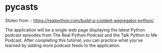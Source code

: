 # pycasts
Stolen from ::
https://realpython.com/build-a-content-aggregator-python/

The application will be a single web page displaying the latest Python podcast episodes from The Real Python Podcast and the Talk Python to Me Podcast.
After completing this tutorial, you can practice what you’ve learned by adding more podcast feeds to the application.
